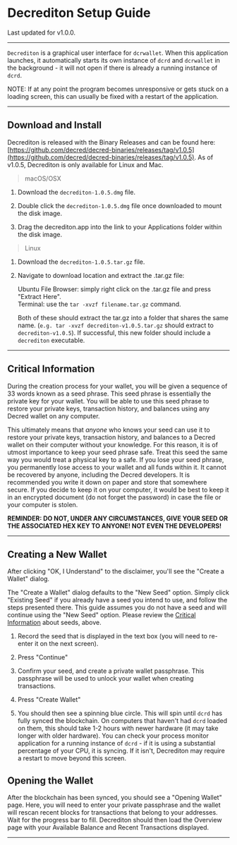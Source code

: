 # **Decrediton Setup Guide**

Last updated for v1.0.0.

---

`Decrediton` is a graphical user interface for `dcrwallet`. When this application launches, it automatically starts its own instance of `dcrd` and `dcrwallet` in the background - it will not open if there is already a running instance of `dcrd`.

NOTE: If at any point the program becomes unresponsive or gets stuck on a loading screen, this can usually be fixed with a restart of the application.

---

## **Download and Install** ##

Decrediton is released with the Binary Releases and can be found here: [https://github.com/decred/decred-binaries/releases/tag/v1.0.5](https://github.com/decred/decred-binaries/releases/tag/v1.0.5). As of v1.0.5, Decrediton is only available for Linux and Mac.

> macOS/OSX

1. Download the `decrediton-1.0.5.dmg` file.

2. Double click the `decrediton-1.0.5.dmg` file once downloaded to mount the disk image.

3. Drag the decrediton.app into the link to your Applications folder within the disk image.

> Linux

1. Download the `decrediton-1.0.5.tar.gz` file.

2. Navigate to download location and extract the .tar.gz file:

    Ubuntu File Browser: simply right click on the .tar.gz file and press "Extract Here". <br />
    Terminal: use the `tar -xvzf filename.tar.gz` command.

    Both of these should extract the tar.gz into a folder that shares the same name. (`e.g. tar -xvzf decrediton-v1.0.5.tar.gz` should extract to `decrediton-v1.0.5`). If successful, this new folder should include a `decrediton` executable.

---

## **Critical Information**

During the creation process for your wallet, you will be given a sequence of 33 words known as a seed phrase. This seed phrase is essentially the private key for your wallet. You will be able to use this seed phrase to restore your private keys, transaction history, and balances using any Decred wallet on any computer. 

This ultimately means that *anyone* who knows your seed can use it to restore your private keys, transaction history, and balances to a Decred wallet on their computer without your knowledge. For this reason, it is of utmost importance to keep your seed phrase safe. Treat this seed the same way you would treat a physical key to a safe. If you lose your seed phrase, you permanently lose access to your wallet and all funds within it. It cannot be recovered by anyone, including the Decred developers. It is recommended you write it down on paper and store that somewhere secure. If you decide to keep it on your computer, it would be best to keep it in an encrypted document (do not forget the password) in case the file or your computer is stolen.

**REMINDER: DO NOT, UNDER ANY CIRCUMSTANCES, GIVE YOUR SEED OR THE ASSOCIATED HEX KEY TO ANYONE! NOT EVEN THE DEVELOPERS!**

---

## **Creating a New Wallet**

After clicking "OK, I Understand" to the disclaimer, you'll see the "Create a Wallet" dialog.

The "Create a Wallet" dialog defaults to the "New Seed" option. Simply click "Existing Seed" if you already have a seed you intend to use, and follow the steps presented there. This guide assumes you do not have a seed and will continue using the "New Seed" option. Please review the [Critical Information](#critical-information) about seeds, above.

1. Record the seed that is displayed in the text box (you will need to re-enter it on the next screen).

2. Press "Continue"

3. Confirm your seed, and create a private wallet passphrase. This passphrase will be used to unlock your wallet when creating transactions.

4. Press "Create Wallet"

5. You should then see a spinning blue circle. This will spin until `dcrd` has fully synced the blockchain. On computers that haven't had `dcrd` loaded on them, this should take 1-2 hours with newer hardware (it may take longer with older hardware). You can check your process monitor application for a running instance of `dcrd` - if it is using a substantial percentage of your CPU, it is syncing. If it isn't, Decrediton may require a restart to move beyond this screen.

## **Opening the Wallet**

After the blockchain has been synced, you should see a "Opening Wallet" page. Here, you will need to enter your private passphrase and the wallet will rescan recent blocks for transactions that belong to your addresses. Wait for the progress bar to fill. Decrediton should then load the Overview page with your Available Balance and Recent Transactions displayed.

---
